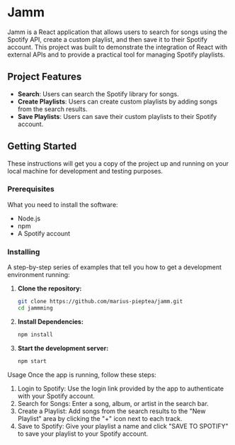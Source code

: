 # Jamm

Jamm is a React application that allows users to search for songs using the Spotify API, create a custom playlist, and then save it to their Spotify account. This project was built to demonstrate the integration of React with external APIs and to provide a practical tool for managing Spotify playlists.

## Project Features

- **Search**: Users can search the Spotify library for songs.
- **Create Playlists**: Users can create custom playlists by adding songs from the search results.
- **Save Playlists**: Users can save their custom playlists to their Spotify account.

## Getting Started

These instructions will get you a copy of the project up and running on your local machine for development and testing purposes.

### Prerequisites

What you need to install the software:

- Node.js
- npm
- A Spotify account

### Installing

A step-by-step series of examples that tell you how to get a development environment running:

1. **Clone the repository:**
   ```bash
   git clone https://github.com/marius-pieptea/jamm.git
   cd jammming

2. **Install Dependencies:**
   ```bash
   npm install

3. **Start the development server:**
   ```bash
   npm start

Usage
Once the app is running, follow these steps:

1. Login to Spotify: Use the login link provided by the app to authenticate with your Spotify account.
2. Search for Songs: Enter a song, album, or artist in the search bar.
3. Create a Playlist: Add songs from the search results to the "New Playlist" area by clicking the "+" icon next to each track.
3. Save to Spotify: Give your playlist a name and click "SAVE TO SPOTIFY" to save your playlist to your Spotify account.
